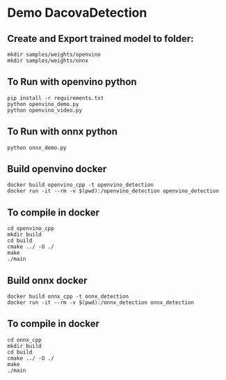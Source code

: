 # Demo DacovaDetection

## Create and Export trained model to folder:
```
mkdir samples/weights/openvino
mkdir samples/weights/onnx
```
## To Run with openvino python
```
pip install -r requirements.txt
python openvino_demo.py
python openvino_video.py
```
## To Run with onnx python
```
python onnx_demo.py
```
## Build openvino docker
```
docker build openvino_cpp -t openvino_detection
docker run -it --rm -v $(pwd):/openvino_detection openvino_detection
```
## To compile in docker
```
cd openvino_cpp
mkdir build 
cd build
cmake ../ -O ./
make 
./main
```
## Build onnx docker
```
docker build onnx_cpp -t onnx_detection
docker run -it --rm -v $(pwd):/onnx_detection onnx_detection
```
## To compile in docker
```
cd onnx_cpp
mkdir build 
cd build
cmake ../ -O ./
make 
./main
```

